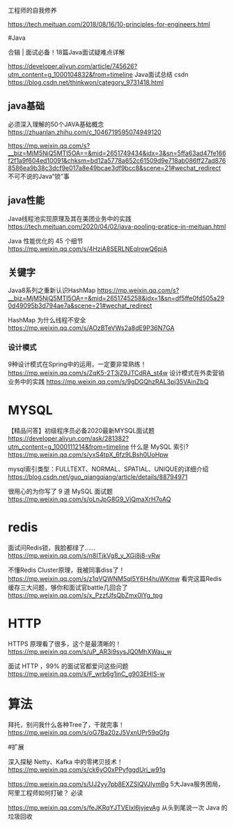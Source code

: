 工程师的自我修养

https://tech.meituan.com/2018/08/16/10-principles-for-engineers.html

#Java

合辑 | 面试必备！18篇Java面试疑难点详解

https://developer.aliyun.com/article/745626?utm_content=g_1000104832&from=timeline 
Java面试总结 csdn
https://blog.csdn.net/thinkwon/category_9731418.html

## java基础

必须深入理解的50个JAVA基础概念
https://zhuanlan.zhihu.com/c_1046719595074949120

https://mp.weixin.qq.com/s?__biz=MjM5NjQ5MTI5OA==&mid=2651749434&idx=3&sn=5ffa63ad47fe166f2f1a9f604ed10091&chksm=bd12a5778a652c61509d9e718ab086ff27ad8768586ea9b38c3dcf9e017a8e49bcae3df9bcc8&scene=21#wechat_redirect  不可不说的Java“锁”事

## java性能

Java线程池实现原理及其在美团业务中的实践
https://tech.meituan.com/2020/04/02/java-pooling-pratice-in-meituan.html

Java 性能优化的 45 个细节
https://mp.weixin.qq.com/s/4HziA8SERLNEqlrowQ6piA

## 关键字

Java8系列之重新认识HashMap
https://mp.weixin.qq.com/s?__biz=MjM5NjQ5MTI5OA==&mid=2651745258&idx=1&sn=df5ffe0fd505a290d49095b3d794ae7a&scene=21#wechat_redirect

HashMap 为什么线程不安全
https://mp.weixin.qq.com/s/AOzBTeVWs2a8dE9P36N7GA



### 设计模式

9种设计模式在Spring中的运用，一定要非常熟练！
https://mp.weixin.qq.com/s/ZqK5-2T3jZ9JTCdRA_st4w
设计模式在外卖营销业务中的实践
https://mp.weixin.qq.com/s/9gDGQhzRAL3pj35VAinZbQ


# MYSQL

【精品问答】初级程序员必备2020最新MYSQL面试题
https://developer.aliyun.com/ask/281382?utm_content=g_1000111214&from=timeline
什么是 MySQL 索引?
https://mp.weixin.qq.com/s/yxS4tpX_6fz9LBsh0UoHpw

mysql索引类型：FULLTEXT、NORMAL、SPATIAL、UNIQUE的详细介绍
https://blog.csdn.net/guo_qiangqiang/article/details/88794971

很用心的为你写了 9 道 MySQL 面试题
https://mp.weixin.qq.com/s/oLnJpG8G9_VjQmaXrH7oAQ

# redis

面试问Redis锁，我脸都绿了......
https://mp.weixin.qq.com/s/n8ITjkVg8_y_XGi8j8-vRw

不懂Redis Cluster原理，我被同事diss了！
https://mp.weixin.qq.com/s/z1qVQWNM5ql5Y6H4huWKmw
看完这篇Redis缓存三大问题，够你和面试官battle几回合了
https://mp.weixin.qq.com/s/x_PzzfJfsQbZmx0IYg_tpg

# HTTP

HTTPS 原理看了很多，这个是最清晰的！
https://mp.weixin.qq.com/s/uP_AR3i9sysJQ0MhXWau_w

面试 HTTP ，99% 的面试官都爱问这些问题
https://mp.weixin.qq.com/s/F_wrb6g1jnC_g903EHlS-w



# 算法

拜托，别问我什么各种Tree了，干就完事！
https://mp.weixin.qq.com/s/oG7Ba20zJ5VxnUPr59qGfg

#扩展

深入探秘 Netty、Kafka 中的零拷贝技术！
https://mp.weixin.qq.com/s/ck6yO0xPPyfggdUri_w91g







https://mp.weixin.qq.com/s/UJ2yy7pb8EXZSlQVJIymBg  5大Java服务困局，阿里工程师如何打破？ 必读

https://mp.weixin.qq.com/s/feJKRqYJTVEIxl6jvjevAg 从头到尾说一次 Java 的垃圾回收
